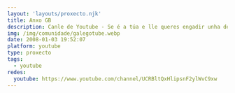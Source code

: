 ```yaml
---
layout: 'layouts/proxecto.njk'
title: Anxo GB
description: Canle de Youtube - Se é a túa e lle queres engadir unha descripción e etiquetas, ponte en contacto con nós.
img: /img/comunidade/galegotube.webp
date: 2008-01-03 19:52:07
platform: youtube
type: proxecto
tags:
  - youtube
redes:
  youtube: https://www.youtube.com/channel/UCRBltQxHlipsnF2ylWvC9xw
---
```



